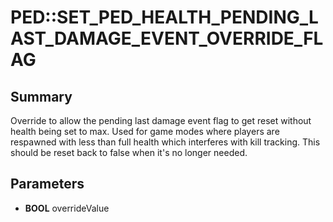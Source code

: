 # PED::SET_PED_HEALTH_PENDING_LAST_DAMAGE_EVENT_OVERRIDE_FLAG

## Summary
Override to allow the pending last damage event flag to get reset without health being set to max. Used for game modes where players are respawned with less than full health which interferes with kill tracking.
This should be reset back to false when it's no longer needed.

## Parameters
* **BOOL** overrideValue